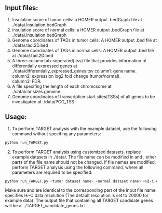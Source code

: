 ## Input files:
1. Insulation score of tumor cells: a HOMER output .bedGraph file at ./data/<tumor dataset name>.Insulation.bedGraph
2. Insulation score of normal cells: a HOMER output .bedGraph file at ./data/<normal dataset name>.Insulation.bedGraph
3. Genome coordinates of TADs in tumor cells: A HOMER output .bed file at ./data/<tumor dataset name>.tad.2D.bed
4. Genome coordinates of TADs in normal cells: A HOMER output .bed file at ./data/<normal dataset name>.tad.2D.bed
5. A three-column tab-seperated(.tsv) file that provides information of differentially expressed genes at ./data/differentially_expressed_genes.tsv 
	column1: gene name.  
	column2: expression log2 fold change (tumor/normal).  
	column3: FDR.  
6. A file specifing the length of each chromosome at ./data/chr.sizes.genome
7. Genome coordinates of transcription start sites(TSSs) of all genes to be investigated at ./data/PCG_TSS


## Usage:
1. To perform TARGET analysis with the example dataset, use the following command without specifing any parameters:
```bash
python run_TARGET.py
```
2. To perform TARGET analysis using customized datasets, replace example datasets in ./data/.
The file name can be modified in <tumor dataset name> and <normal dataset name>, other parts of the file name should not be changed.
If file names are modified, perform TARGET analysis using the following command, where all parameters are required to be specified:
```bash
python run_TARGET.py <tumor dataset name> <normal dataset name> <Hi-C data resolution>
```
Make sure <tumor dataset name> and <normal dataset name> are identical to the corresponding part of the input file name.
<Hi-C data resolution> specifies Hi-C data resolution (The default resolution is set to 20000 for example data).
The output file that containing all TARGET candidate genes will be at ./TARGET_candidate_genes.txt

